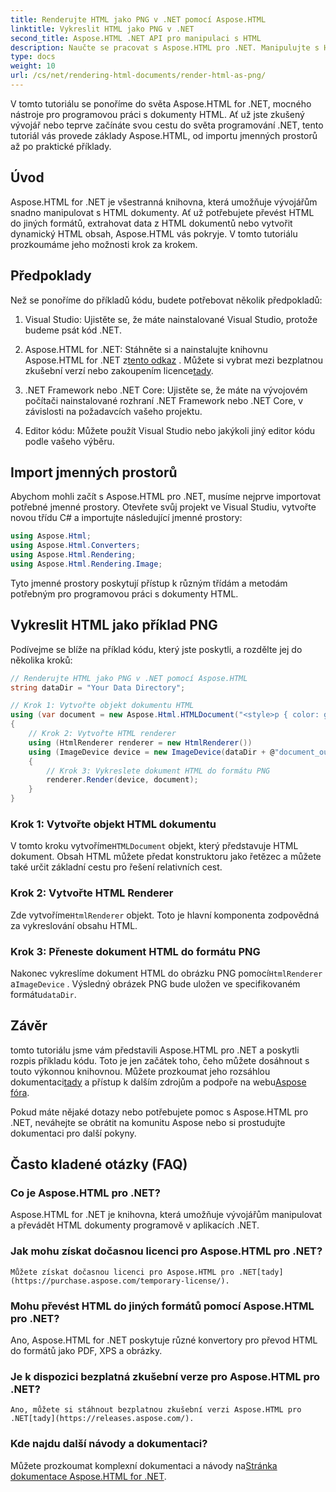 ```yaml
---
title: Renderujte HTML jako PNG v .NET pomocí Aspose.HTML
linktitle: Vykreslit HTML jako PNG v .NET
second_title: Aspose.HTML .NET API pro manipulaci s HTML
description: Naučte se pracovat s Aspose.HTML pro .NET. Manipulujte s HTML, převádějte do různých formátů a další. Ponořte se do tohoto komplexního tutoriálu!
type: docs
weight: 10
url: /cs/net/rendering-html-documents/render-html-as-png/
---
```


V tomto tutoriálu se ponoříme do světa Aspose.HTML for .NET, mocného nástroje pro programovou práci s dokumenty HTML. Ať už jste zkušený vývojář nebo teprve začínáte svou cestu do světa programování .NET, tento tutoriál vás provede základy Aspose.HTML, od importu jmenných prostorů až po praktické příklady.

## Úvod

Aspose.HTML for .NET je všestranná knihovna, která umožňuje vývojářům snadno manipulovat s HTML dokumenty. Ať už potřebujete převést HTML do jiných formátů, extrahovat data z HTML dokumentů nebo vytvořit dynamický HTML obsah, Aspose.HTML vás pokryje. V tomto tutoriálu prozkoumáme jeho možnosti krok za krokem.

## Předpoklady

Než se ponoříme do příkladů kódu, budete potřebovat několik předpokladů:

1. Visual Studio: Ujistěte se, že máte nainstalované Visual Studio, protože budeme psát kód .NET.

2.  Aspose.HTML for .NET: Stáhněte si a nainstalujte knihovnu Aspose.HTML for .NET z[tento odkaz](https://releases.aspose.com/html/net/) . Můžete si vybrat mezi bezplatnou zkušební verzí nebo zakoupením licence[tady](https://purchase.aspose.com/buy).

3. .NET Framework nebo .NET Core: Ujistěte se, že máte na vývojovém počítači nainstalované rozhraní .NET Framework nebo .NET Core, v závislosti na požadavcích vašeho projektu.

4. Editor kódu: Můžete použít Visual Studio nebo jakýkoli jiný editor kódu podle vašeho výběru.

## Import jmenných prostorů

Abychom mohli začít s Aspose.HTML pro .NET, musíme nejprve importovat potřebné jmenné prostory. Otevřete svůj projekt ve Visual Studiu, vytvořte novou třídu C# a importujte následující jmenné prostory:

```csharp
using Aspose.Html;
using Aspose.Html.Converters;
using Aspose.Html.Rendering;
using Aspose.Html.Rendering.Image;
```

Tyto jmenné prostory poskytují přístup k různým třídám a metodám potřebným pro programovou práci s dokumenty HTML.

## Vykreslit HTML jako příklad PNG

Podívejme se blíže na příklad kódu, který jste poskytli, a rozdělte jej do několika kroků:

```csharp
// Renderujte HTML jako PNG v .NET pomocí Aspose.HTML
string dataDir = "Your Data Directory";

// Krok 1: Vytvořte objekt dokumentu HTML
using (var document = new Aspose.Html.HTMLDocument("<style>p { color: green; }</style><p>my first paragraph</p>", @"c:\work\"))
{
    // Krok 2: Vytvořte HTML renderer
    using (HtmlRenderer renderer = new HtmlRenderer())
    using (ImageDevice device = new ImageDevice(dataDir + @"document_out.png"))
    {
        // Krok 3: Vykreslete dokument HTML do formátu PNG
        renderer.Render(device, document);
    }
}
```

### Krok 1: Vytvořte objekt HTML dokumentu

 V tomto kroku vytvoříme`HTMLDocument` objekt, který představuje HTML dokument. Obsah HTML můžete předat konstruktoru jako řetězec a můžete také určit základní cestu pro řešení relativních cest.

### Krok 2: Vytvořte HTML Renderer

 Zde vytvoříme`HtmlRenderer` objekt. Toto je hlavní komponenta zodpovědná za vykreslování obsahu HTML. 

### Krok 3: Přeneste dokument HTML do formátu PNG

 Nakonec vykreslíme dokument HTML do obrázku PNG pomocí`HtmlRenderer` a`ImageDevice` . Výsledný obrázek PNG bude uložen ve specifikovaném formátu`dataDir`.

## Závěr

 tomto tutoriálu jsme vám představili Aspose.HTML pro .NET a poskytli rozpis příkladu kódu. Toto je jen začátek toho, čeho můžete dosáhnout s touto výkonnou knihovnou. Můžete prozkoumat jeho rozsáhlou dokumentaci[tady](https://reference.aspose.com/html/net/) a přístup k dalším zdrojům a podpoře na webu[Aspose fóra](https://forum.aspose.com/).

Pokud máte nějaké dotazy nebo potřebujete pomoc s Aspose.HTML pro .NET, neváhejte se obrátit na komunitu Aspose nebo si prostudujte dokumentaci pro další pokyny.

## Často kladené otázky (FAQ)

### Co je Aspose.HTML pro .NET?
   Aspose.HTML for .NET je knihovna, která umožňuje vývojářům manipulovat a převádět HTML dokumenty programově v aplikacích .NET.

### Jak mohu získat dočasnou licenci pro Aspose.HTML pro .NET?
    Můžete získat dočasnou licenci pro Aspose.HTML pro .NET[tady](https://purchase.aspose.com/temporary-license/).

### Mohu převést HTML do jiných formátů pomocí Aspose.HTML pro .NET?
   Ano, Aspose.HTML for .NET poskytuje různé konvertory pro převod HTML do formátů jako PDF, XPS a obrázky.

### Je k dispozici bezplatná zkušební verze pro Aspose.HTML pro .NET?
    Ano, můžete si stáhnout bezplatnou zkušební verzi Aspose.HTML pro .NET[tady](https://releases.aspose.com/).

### Kde najdu další návody a dokumentaci?
   Můžete prozkoumat komplexní dokumentaci a návody na[Stránka dokumentace Aspose.HTML for .NET](https://reference.aspose.com/html/net/).